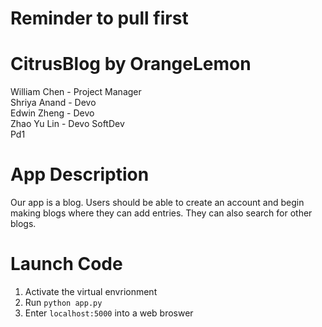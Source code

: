 # Reminder to pull first
# CitrusBlog by OrangeLemon
William Chen - Project Manager
<br>
Shriya Anand - Devo
<br>
Edwin Zheng - Devo
<br>
Zhao Yu Lin - Devo 
SoftDev<br>
Pd1

# App Description
Our app is a blog. Users should be able to create an account and begin making blogs where they can add entries. They can also search for other blogs.

# Launch Code
1. Activate the virtual envrionment<br>
2. Run `python app.py` <br>
3. Enter `localhost:5000` into a web broswer <br>
